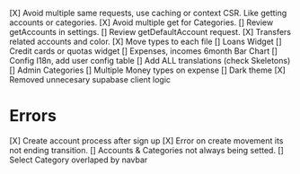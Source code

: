 [X] Avoid multiple same requests, use caching or context CSR. Like getting accounts or categories.
[X] Avoid multiple get for Categories.
[] Review getAccounts in settings.
[] Review getDefaultAccount request.
[X] Transfers related accounts and color.
[X] Move types to each file
[] Loans Widget
[] Credit cards or quotas widget
[] Expenses, incomes 6month Bar Chart
[] Config I18n, add user config table
[] Add ALL translations (check Skeletons)
[] Admin Categories
[] Multiple Money types on expense
[] Dark theme
[X] Removed unnecesary supabase client logic

# Errors

[X] Create account process after sign up
[X] Error on create movement its not ending transition.
[] Accounts & Categories not always being setted.
[] Select Category overlaped by navbar

